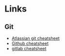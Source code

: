 # Links

## Git

* [Atlassian git cheatsheet](https://www.atlassian.com/git/tutorials/atlassian-git-cheatsheet)
* [Github cheatsheet](https://education.github.com/git-cheat-sheet-education.pdf)
* [gitlab cheatsheet](https://about.gitlab.com/images/press/git-cheat-sheet.pdf)
